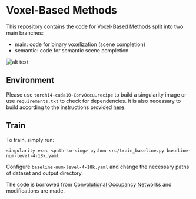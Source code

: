 # Voxel-Based Methods

This repository contains the code for Voxel-Based Methods split into two main branches:

- main: code for binary voxelization (scene completion)
- semantic: code for semantic scene completion

![alt text](https://github.com/sbharadwajj/convONw-baseline2/blob/main/voxel-skeleton.png?raw=True)

## Environment

Please use `torch14-cuda10-ConvOccu.recipe` to build a singularity image or use `requirements.txt` to check for dependencies.
It is also necessary to build according to the instructions provided [here](https://github.com/autonomousvision/convolutional_occupancy_networks#installation).

## Train

To train, simply run:
```
singularity exec <path-to-simg> python src/train_baseline.py baseline-num-level-4-18k.yaml
```

Configure `baseline-num-level-4-18k.yaml` and change the necessary paths of dataset and output directory.

The code is borrowed from [Convolutional Occupancy Networks](https://github.com/autonomousvision/convolutional_occupancy_networks) and modifications are made.